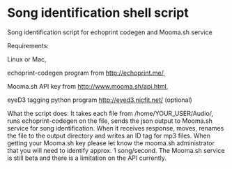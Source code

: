 # Song identification shell script
Song identification script for echoprint codegen and Mooma.sh service

Requirements: 

Linux or Mac, 

echoprint-codegen program from http://echoprint.me/, 

Mooma.sh API key from http://www.mooma.sh/api.html, 

eyeD3 tagging python program http://eyed3.nicfit.net/ (optional)



What the script does: It takes each file from /home/YOUR_USER/Audio/, runs echoprint-codegen on the file, sends the json output to Mooma.sh service for song identification. When it receives response, moves, renames the file to the output directory and writes an ID tag for mp3 files.
When getting your Mooma.sh key please let know the mooma.sh administrator that you will need to identify approx. 1 song/second. The Mooma.sh service is still beta and there is a limitation on the API currently.


              
